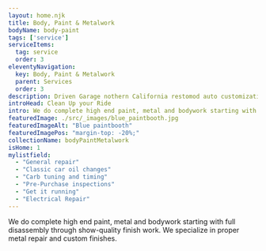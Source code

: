 ```yaml
---
layout: home.njk
title: Body, Paint & Metalwork
bodyName: body-paint
tags: ['service']
serviceItems:
  tag: service
  order: 3
eleventyNavigation:
  key: Body, Paint & Metalwork
  parent: Services
  order: 3
description: Driven Garage nothern California restomod auto customization and repair shop
introHead: Clean Up your Ride
intro: We do complete high end paint, metal and bodywork starting with full disassembly through show-quality finish work. We specialize in proper metal repair and custom finishes.
featuredImage: ./src/_images/blue_paintbooth.jpg
featuredImageAlt: "Blue paintbooth"
featuredImagePos: "margin-top: -20%;"
collectionName: bodyPaintMetalwork
isHome: 1
mylistfield:
  - "General repair"
  - "Classic car oil changes"
  - "Carb tuning and timing"
  - "Pre-Purchase inspections"
  - "Get it running"
  - "Electrical Repair"
---
```

We do complete high end paint, metal and bodywork starting with full disassembly through show-quality finish work. We specialize in proper metal repair and custom finishes.
